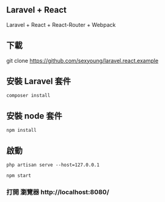 ## Laravel + React

Laravel + React + React-Router + Webpack

## 下載

git clone https://github.com/sexyoung/laravel.react.example

## 安裝 Laravel 套件
```
composer install
```
## 安裝 node 套件
```
npm install
```
## 啟動

```
php artisan serve --host=127.0.0.1
```
```
npm start
```

### 打開 瀏覽器 http://localhost:8080/
